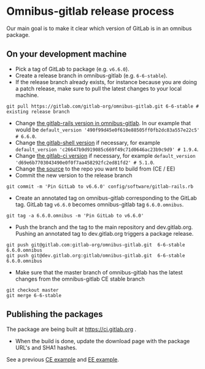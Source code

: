 # Omnibus-gitlab release process

Our main goal is to make it clear which version of GitLab is in an omnibus package.

## On your development machine

- Pick a tag of GitLab to package (e.g. `v6.6.0`).
- Create a release branch in omnibus-gitlab (e.g. `6-6-stable`).
- If the release branch already exists, for instance because you are doing a
  patch release, make sure to pull the latest changes to your local machine.

```
git pull https://gitlab.com/gitlab-org/omnibus-gitlab.git 6-6-stable # existing release branch
```

- Change [the gitlab-rails version in omnibus-gitlab]. In our example that would be
  `default_version '490f99d45e0f610e88505ff0fb2dc83a557e22c5' # 6.6.0`.
- Change [the gitlab-shell version] if necessary, for example
  `default_version 'c26647b9d919085c669f49c71d0646ac23b9c9d9' # 1.9.4`.
- Change [the gitlab-ci version] if necessary, for example
  `default_version 'd69e6b7703043490e0f0f7aa458292fc2ed81fd2' # 5.1.0`.
- Change [the source] to the repo you want to build from (CE / EE)
- Commit the new version to the release branch

```shell
git commit -m 'Pin GitLab to v6.6.0' config/software/gitlab-rails.rb
```

- Create an annotated tag on omnibus-gitlab corresponding to the GitLab tag.
  GitLab tag `v6.6.0` becomes omnibus-gitlab tag `6.6.0.omnibus`.

```shell
git tag -a 6.6.0.omnibus -m 'Pin GitLab to v6.6.0'
```

- Push the branch and the tag to the main repository and dev.gitlab.org.
  Pushing an annotated tag to dev.gitlab.org triggers a package release.

```shell
git push git@gitlab.com:gitlab-org/omnibus-gitlab.git  6-6-stable 6.6.0.omnibus
git push git@dev.gitlab.org:gitlab/omnibus-gitlab.git  6-6-stable 6.6.0.omnibus
```

- Make sure that the master branch of omnibus-gitlab has the latest changes from the omnibus-gitlab CE stable branch

```shell
git checkout master
git merge 6-6-stable
```

## Publishing the packages

The package are being built at https://ci.gitlab.org .

- When the build is done, update the download page with the package URL's and SHA1 hashes.

See a previous [CE example](https://gitlab.com/gitlab-com/www-gitlab-com/merge_requests/141)
and [EE example](https://dev.gitlab.org/gitlab/gitlab-ee/commit/7301417820404f92ca7c0a9940408ef414ef3c01).

[the gitlab-rails version in omnibus-gitlab]: ../master/config/software/gitlab-rails.rb#L20
[the gitlab-shell version]: ../master/config/software/gitlab-shell.rb#L20
[the gitlab-ci version]: ../master/config/software/gitlab-ci.rb#L19
[the source]: ../master/config/software/gitlab-rails.rb#L34
